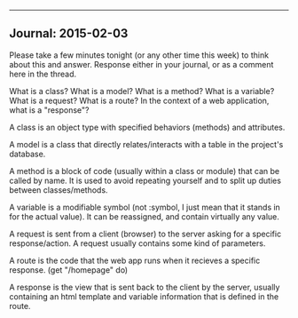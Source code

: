 -------------------
Journal: 2015-02-03
-------------------
Please take a few minutes tonight (or any other time this week) to think about this and answer. Response either in your journal, or as a comment here in the thread.

What is a class?
What is a model?
What is a method?
What is a variable?
What is a request?
What is a route?
In the context of a web application, what is a "response"?

A class is an object type with specified behaviors (methods) and attributes.

A model is a class that directly relates/interacts with a table in the project's database.

A method is a block of code (usually within a class or module) that can be called by name.  It is used to avoid repeating yourself and to split up duties between classes/methods.

A variable is a modifiable symbol (not :symbol, I just mean that it stands in for the actual value).  It can be reassigned, and contain virtually any value.

A request is sent from a client (browser) to the server asking for a specific response/action.  A request usually contains some kind of parameters.

A route is the code that the web app runs when it recieves a specific response.  (get "/homepage" do)

A response is the view that is sent back to the client by the server, usually containing an html template and variable information that is defined in the route.
